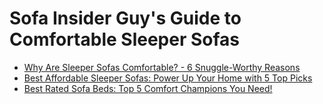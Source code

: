 # Sofa Insider Guy's Guide to Comfortable Sleeper Sofas

- [Why Are Sleeper Sofas Comfortable? - 6 Snuggle-Worthy Reasons](https://sofainsiderguy.com/are-sleeper-sofas-comfortable/)
- [Best Affordable Sleeper Sofas: Power Up Your Home with 5 Top Picks](https://sofainsiderguy.com/best-affordable-sleeper-sofas/)
- [Best Rated Sofa Beds: Top 5 Comfort Champions You Need!](https://sofainsiderguy.com/best-rated-sofa-beds/)
